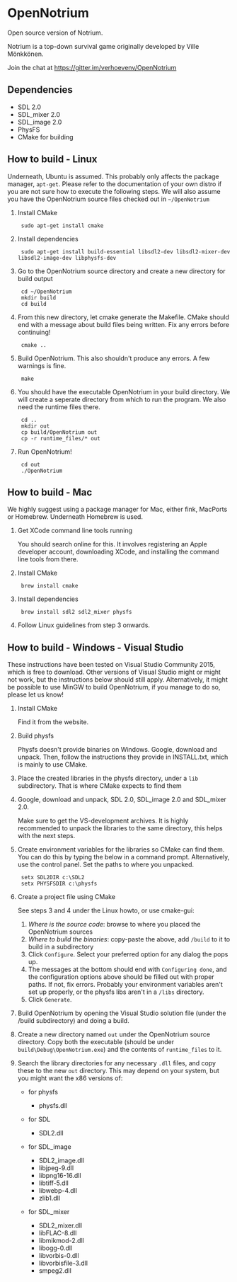 OpenNotrium
===========

Open source version of Notrium.

Notrium is a top-down survival game originally developed by Ville Mönkkönen.

Join the chat at https://gitter.im/verhoevenv/OpenNotrium

Dependencies
------------

* SDL 2.0
* SDL_mixer 2.0
* SDL_image 2.0
* PhysFS
* CMake for building


How to build - Linux
--------------------

Underneath, Ubuntu is assumed. This probably only affects the package manager, `apt-get`. Please refer to the documentation of your own distro if you are not sure how to execute the following steps.
We will also assume you have the OpenNotrium source files checked out in `~/OpenNotrium`

1. Install CMake

		sudo apt-get install cmake

2. Install dependencies

		sudo apt-get install build-essential libsdl2-dev libsdl2-mixer-dev libsdl2-image-dev libphysfs-dev

3. Go to the OpenNotrium source directory and create a new directory for build output

		cd ~/OpenNotrium
		mkdir build
		cd build

4. From this new directory, let cmake generate the Makefile. CMake should end with a message about build files being written. Fix any errors before continuing!

		cmake ..

5. Build OpenNotrium. This also shouldn't produce any errors. A few warnings is fine.

		make

6. You should have the executable OpenNotrium in your build directory. We will create a seperate directory from which to run the program. We also need the runtime files there.

		cd ..
		mkdir out
		cp build/OpenNotrium out
		cp -r runtime_files/* out

7. Run OpenNotrium!

		cd out
		./OpenNotrium


How to build - Mac
--------------------

We highly suggest using a package manager for Mac, either fink, MacPorts or Homebrew. Underneath Homebrew is used.

1. Get XCode command line tools running

	You should search online for this. It involves registering an Apple developer account, downloading XCode, and installing the command line tools from there.

2. Install CMake

		brew install cmake

3. Install dependencies

		brew install sdl2 sdl2_mixer physfs

4. Follow Linux guidelines from step 3 onwards.


How to build - Windows - Visual Studio
--------------------

These instructions have been tested on Visual Studio Community 2015, which is free to download. Other versions of Visual Studio might or might not work, but the instructions below should still apply. Alternatively, it might be possible to use MinGW to build OpenNotrium, if you manage to do so, please let us know!

1. Install CMake

	Find it from the website.

2. Build physfs

	Physfs doesn't provide binaries on Windows. Google, download and unpack. Then, follow the instructions they provide in INSTALL.txt, which is mainly to use CMake.
	
3. Place the created libraries in the physfs directory, under a `lib` subdirectory. That is where CMake expects to find them

4. Google, download and unpack, SDL 2.0, SDL_image 2.0 and SDL_mixer 2.0.

	Make sure to get the VS-development archives. It is highly recommended to unpack the libraries to the same directory, this helps with the next steps.

5. Create environment variables for the libraries so CMake can find them. You can do this by typing the below in a command prompt. Alternatively, use the control panel. Set the paths to where you unpacked.

		setx SDL2DIR c:\SDL2
		setx PHYSFSDIR c:\physfs

6. Create a project file using CMake

	See steps 3 and 4 under the Linux howto, or use cmake-gui:

	1. _Where is the source code_: browse to where you placed the OpenNotrium sources
	2. _Where to build the binaries_: copy-paste the above, add `/build` to it to build in a subdirectory
	3. Click `Configure`. Select your preferred option for any dialog the pops up.
	4. The messages at the bottom should end with `Configuring done`, and the configuration options above should be filled out with proper paths. If not, fix errors. Probably your environment variables aren't set up properly, or the physfs libs aren't in a `/libs` directory.
	5. Click `Generate`.
	

7. Build OpenNotrium by opening the Visual Studio solution file (under the /build subdirectory) and doing a build.

8. Create a new directory named `out` under the OpenNotrium source directory. Copy both the executable (should be under `build\Debug\OpenNotrium.exe`) and the contents of `runtime_files` to it.

9. Search the library directories for any necessary `.dll` files, and copy these to the new `out` directory. This may depend on your system, but you might want the x86 versions of:

	* for physfs
	
		- physfs.dll

	* for SDL
	
		- SDL2.dll

	* for SDL_image
	
		- SDL2_image.dll
		- libjpeg-9.dll
		- libpng16-16.dll
		- libtiff-5.dll
		- libwebp-4.dll
		- zlib1.dll

	* for SDL_mixer
	
		- SDL2_mixer.dll
		- libFLAC-8.dll
		- libmikmod-2.dll
		- libogg-0.dll
		- libvorbis-0.dll
		- libvorbisfile-3.dll
		- smpeg2.dll
